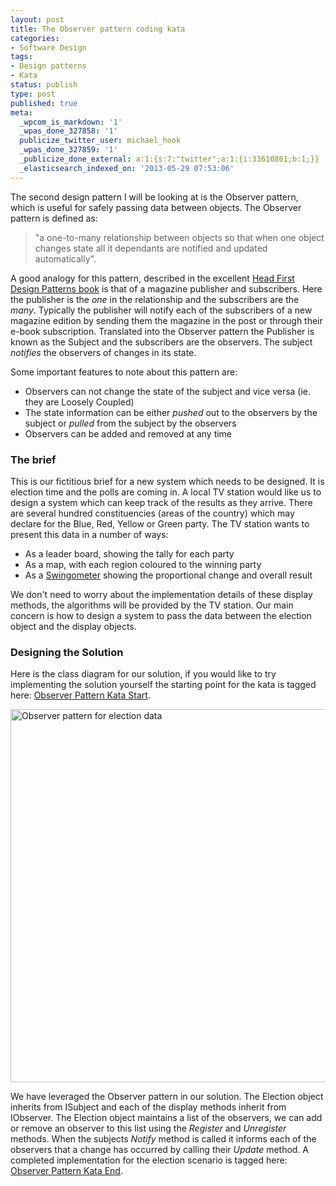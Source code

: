 ```yaml
---
layout: post
title: The Observer pattern coding kata
categories:
- Software Design
tags:
- Design patterns
- Kata
status: publish
type: post
published: true
meta:
  _wpcom_is_markdown: '1'
  _wpas_done_327858: '1'
  publicize_twitter_user: michael_hook
  _wpas_done_327859: '1'
  _publicize_done_external: a:1:{s:7:"twitter";a:1:{i:33610861;b:1;}}
  _elasticsearch_indexed_on: '2013-05-29 07:53:06'
---
```

The second design pattern I will be looking at is the Observer pattern, which is useful for safely passing data between objects. The Observer pattern is defined as:

<blockquote>"a one-to-many relationship between objects so that when one object changes state all it  dependants  are notified and updated automatically".</blockquote>

A good analogy for this pattern, described in the excellent <a href="http://www.headfirstlabs.com/books/hfdp/">Head First Design Patterns book</a>  is that of a magazine publisher and subscribers. Here the publisher is the <em>one</em>  in the relationship and the subscribers are the <em>many</em>. Typically the publisher will notify each of the subscribers of a new magazine edition by sending them the magazine in the post or through their e-book subscription.  Translated into the Observer pattern the Publisher is known as the Subject and the subscribers are the observers. The subject <em>notifies</em> the observers of changes in its state.

Some important features to note about this pattern are:

<ul>
    <li>Observers can not change the state of the subject and vice versa (ie. they are Loosely Coupled)</li>
    <li>The state information can be either <em>pushed</em> out to the observers by the subject or <em>pulled</em> from the subject by the observers</li>
    <li>Observers can be added and removed at any time</li>
</ul>

<h3>The brief</h3>

This is our  fictitious  brief for a new system which needs to be designed. It is election time and the polls are coming in. A local TV station would like us to design a system which can keep track of the results as they arrive. There are several hundred constituencies (areas of the country) which may declare for the Blue, Red, Yellow or Green party. The TV station wants to present this data in a number of ways:

<ul>
    <li>As a leader board, showing the tally for each party</li>
    <li>As a map, with each region coloured to the winning party</li>
    <li>As a <a href="http://news.bbc.co.uk/1/hi/uk_politics/election_2010/8574653.stm">Swingometer</a>  showing the proportional change and overall result</li>
</ul>

We don't need to worry about the implementation details of these display methods, the algorithms will be provided by the TV station. Our main concern is how to design a system to pass the data between the election object and the display objects.

<h3>Designing the Solution</h3>

Here is the class diagram for our solution, if you would like to try implementing the solution yourself the starting point for the kata is tagged here: <a href="https://github.com/MikeHook/DesignPatterns/tree/ObserverStart">Observer Pattern Kata Start</a>.

<img class="alignnone" alt="Observer pattern for election data" src="https://www.lucidchart.com/publicSegments/view/51892f26-05fc-4844-a25b-4c660a0087f6/image.png" width="579" height="597" />

We have leveraged the Observer pattern in our solution. The Election object inherits from ISubject and each of the display methods inherit from IObserver. The Election object maintains a list of the observers, we can add or remove an observer to this list using the <em>Register</em> and <em>Unregister</em> methods. When the subjects <em>Notify</em> method is called it informs each of the observers that a change has occurred by calling their <em>Update</em> method. A completed implementation for the election scenario is tagged here: <a href="https://github.com/MikeHook/DesignPatterns/tree/ObserverEnd">Observer Pattern Kata End</a>.
